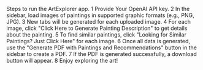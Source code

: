Steps to run the ArtExplorer app.
1 Provide Your OpenAI API key.
2 In the sidebar, load images of paintings in supported graphic formats (e.g., PNG, JPG).
3 New tabs will be generated for each uploaded image.
4 For each image, click "Click Here to Generate Painting Description" to get details about the painting.
5 To find similar paintings, click "Looking for Similar Paintings? Just Click Here" for each image.
6 Once all data is generated, use the "Generate PDF with Paintings and Recommendations" button in the sidebar to create a PDF.
7 If the PDF is generated successfully, a download button will appear.
8 Enjoy exploring the art!
